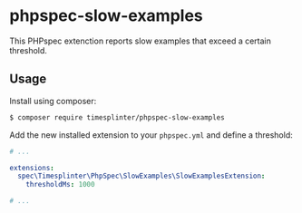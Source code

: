 # phpspec-slow-examples

This PHPspec extenction reports slow examples that exceed a certain threshold.

## Usage
Install using composer: 

```bash
$ composer require timesplinter/phpspec-slow-examples
```

Add the new installed extension to your `phpspec.yml` and define a threshold:

```yaml
# ...

extensions:
  spec\Timesplinter\PhpSpec\SlowExamples\SlowExamplesExtension:
    thresholdMs: 1000

# ...
```